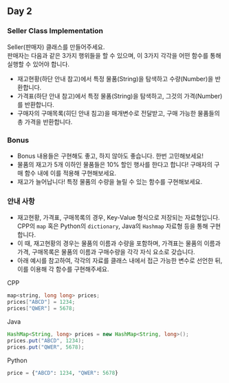 ## Day 2

### Seller Class Implementation

Seller(판매자) 클래스를 만들어주세요.<br/>
판매자는 다음과 같은 3가지 행위들을 할 수 있으며, 이 3가지 각각을 어떤 함수를 통해 실행할 수 있어야 합니다.

- 재고현황(하단 안내 참고)에서 특정 물품(String)을 탐색하고 수량(Number)을 반환합니다.
- 가격표(하단 안내 참고)에서 특정 물품(String)을 탐색하고, 그것의 가격(Number)를 반환합니다.
- 구매자의 구매목록(히딘 안내 침고)을 매개변수로 전달받고, 구매 가능한 물품들의 총 가격을 반환합니다.

### Bonus
- Bonus 내용들은 구현해도 좋고, 하지 않아도 좋습니다. 한번 고민해보세요!
- 물품의 재고가 5개 이하인 물품들은 10% 할인 행사를 한다고 합니다! 구매자의 구매 함수 내에 이를 적용해 구현해보세요.
- 재고가 늘어납니다! 특정 물품의 수량을 늘릴 수 있는 함수를 구현해보세요.

### 안내 사항
- 재고현황, 가격표, 구매목록의 경우, Key-Value 형식으로 저장되는 자료형입니다. CPP의 `map` 혹은 Python의 `dictionary`, Java의 `Hashmap` 자료형 등을 통해 구현합니다.
- 이 때, 재고현황의 경우는 물품의 이름과 수량을 포함하며, 가격표는 물품의 이름과 가격, 구매목록은 물품의 이름과 구매수량을 각각 자식 요소로 갖습니다.
- 아래 예시를 참고하여, 각각의 자료를 클래스 내에서 접근 가능한 변수로 선언한 뒤, 이를 이용해 각 함수를 구현해주세요.

CPP
```cpp
map<string, long long> prices;
prices["ABCD"] = 1234;
prices["QWER"] = 5678;
```
Java
```java
HashMap<String, long> prices = new HashMap<String, long>();
prices.put("ABCD", 1234);
prices.put("QWER", 5678);
```
Python
```python
price = {"ABCD": 1234, "QWER": 5678}
```